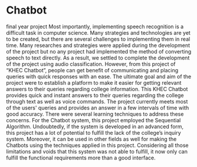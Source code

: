 # Chatbot
final year project
Most importantly, implementing speech recognition is a difficult task in computer science. Many strategies and technologies are yet to be created, but there are several challenges to implementing them in real time. Many researches and strategies were applied during the development of the project but no any project had implemented the method of converting speech to text directly. As a result, we settled to complete the development of the project using audio classification. However, from this project of “KHEC Chatbot”, people can get benefit of communicating and placing queries with quick responses with an ease. The ultimate goal and aim of the project were to establish a platform to make it easier for getting relevant answers to their queries regarding college information. This KHEC Chatbot provides quick and instant answers to their queries regarding the college through text as well as voice commands. The project currently meets most of the users' queries and provides an answer in a few intervals of time with good accuracy.
There were several learning techniques to address these concerns. For the Chatbot system, this project employed the Sequential Algorithm. Undoubtedly, if the system is developed in an advanced form, this project has a lot of potential to fulfill the lack of the college’s inquiry system. Moreover, it can be used in other fields as well for making the Chatbots using the techniques applied in this project. Considering all those limitations and voids that this system was not able to fulfill, it now only can fulfill the functional requirements more than a good interface. 
